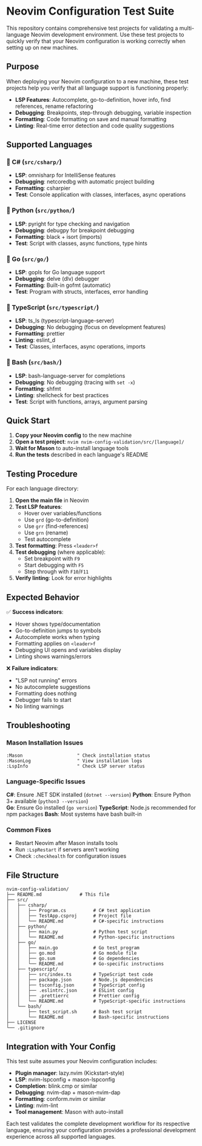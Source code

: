 # Neovim Configuration Test Suite

This repository contains comprehensive test projects for validating a multi-language Neovim development environment. Use these test projects to quickly verify that your Neovim configuration is working correctly when setting up on new machines.

## Purpose

When deploying your Neovim configuration to a new machine, these test projects help you verify that all language support is functioning properly:

- **LSP Features**: Autocomplete, go-to-definition, hover info, find references, rename refactoring
- **Debugging**: Breakpoints, step-through debugging, variable inspection
- **Formatting**: Code formatting on save and manual formatting
- **Linting**: Real-time error detection and code quality suggestions

## Supported Languages

### 🔷 C# (`src/csharp/`)
- **LSP**: omnisharp for IntelliSense features
- **Debugging**: netcoredbg with automatic project building
- **Formatting**: csharpier
- **Test**: Console application with classes, interfaces, async operations

### 🐍 Python (`src/python/`)
- **LSP**: pyright for type checking and navigation
- **Debugging**: debugpy for breakpoint debugging  
- **Formatting**: black + isort (imports)
- **Test**: Script with classes, async functions, type hints

### 🐹 Go (`src/go/`)
- **LSP**: gopls for Go language support
- **Debugging**: delve (dlv) debugger
- **Formatting**: Built-in gofmt (automatic)
- **Test**: Program with structs, interfaces, error handling

### 📘 TypeScript (`src/typescript/`)
- **LSP**: ts_ls (typescript-language-server)
- **Debugging**: No debugging (focus on development features)
- **Formatting**: prettier
- **Linting**: eslint_d
- **Test**: Classes, interfaces, async operations, imports

### 🐚 Bash (`src/bash/`)
- **LSP**: bash-language-server for completions
- **Debugging**: No debugging (tracing with `set -x`)
- **Formatting**: shfmt
- **Linting**: shellcheck for best practices
- **Test**: Script with functions, arrays, argument parsing

## Quick Start

1. **Copy your Neovim config** to the new machine
2. **Open a test project**: `nvim nvim-config-validation/src/[language]/`
3. **Wait for Mason** to auto-install language tools
4. **Run the tests** described in each language's README

## Testing Procedure

For each language directory:

1. **Open the main file** in Neovim
2. **Test LSP features**:
   - Hover over variables/functions
   - Use `grd` (go-to-definition) 
   - Use `grr` (find-references)
   - Use `grn` (rename)
   - Test autocomplete
3. **Test formatting**: Press `<leader>f`
4. **Test debugging** (where applicable): 
   - Set breakpoint with `F9`
   - Start debugging with `F5`
   - Step through with `F10`/`F11`
5. **Verify linting**: Look for error highlights

## Expected Behavior

✅ **Success indicators**:
- Hover shows type/documentation
- Go-to-definition jumps to symbols
- Autocomplete works when typing
- Formatting applies on `<leader>f`
- Debugging UI opens and variables display
- Linting shows warnings/errors

❌ **Failure indicators**:
- "LSP not running" errors
- No autocomplete suggestions
- Formatting does nothing
- Debugger fails to start
- No linting warnings

## Troubleshooting

### Mason Installation Issues
```vim
:Mason                    " Check installation status
:MasonLog                 " View installation logs
:LspInfo                  " Check LSP server status
```

### Language-Specific Issues

**C#**: Ensure .NET SDK installed (`dotnet --version`)
**Python**: Ensure Python 3+ available (`python3 --version`)  
**Go**: Ensure Go installed (`go version`)
**TypeScript**: Node.js recommended for npm packages
**Bash**: Most systems have bash built-in

### Common Fixes
- Restart Neovim after Mason installs tools
- Run `:LspRestart` if servers aren't working
- Check `:checkhealth` for configuration issues

## File Structure

```
nvim-config-validation/
├── README.md              # This file
├── src/
│   ├── csharp/
│   │   ├── Program.cs          # C# test application
│   │   ├── TestApp.csproj      # Project file
│   │   └── README.md           # C#-specific instructions
│   ├── python/
│   │   ├── main.py             # Python test script
│   │   └── README.md           # Python-specific instructions  
│   ├── go/
│   │   ├── main.go             # Go test program
│   │   ├── go.mod              # Go module file
│   │   ├── go.sum              # Go dependencies
│   │   └── README.md           # Go-specific instructions
│   ├── typescript/
│   │   ├── src/index.ts        # TypeScript test code
│   │   ├── package.json        # Node.js dependencies
│   │   ├── tsconfig.json       # TypeScript config
│   │   ├── .eslintrc.json      # ESLint config
│   │   ├── .prettierrc         # Prettier config
│   │   └── README.md           # TypeScript-specific instructions
│   └── bash/
│       ├── test_script.sh      # Bash test script
│       └── README.md           # Bash-specific instructions
├── LICENSE
└── .gitignore
```

## Integration with Your Config

This test suite assumes your Neovim configuration includes:

- **Plugin manager**: lazy.nvim (Kickstart-style)
- **LSP**: nvim-lspconfig + mason-lspconfig
- **Completion**: blink.cmp or similar
- **Debugging**: nvim-dap + mason-nvim-dap  
- **Formatting**: conform.nvim or similar
- **Linting**: nvim-lint
- **Tool management**: Mason with auto-install

Each test validates the complete development workflow for its respective language, ensuring your configuration provides a professional development experience across all supported languages.